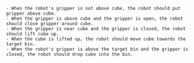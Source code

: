
    - When the robot's gripper is not above cube, the robot should put gripper above cube.
    - When the gripper is above cube and the gripper is open, the robot should close gripper around cube.
    - When the gripper is near cube and the gripper is closed, the robot should lift cube up.
    - When the cube is lifted up, the robot should move cube towards the target bin.
    - When the robot's gripper is above the target bin and the gripper is closed, the robot should drop cube into the bin.